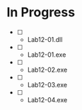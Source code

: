 # In Progress

- [  ] - Lab12-01.dll
- [  ] - Lab12-01.exe
- [  ] - Lab12-02.exe
- [  ] - Lab12-03.exe
- [  ] - Lab12-04.exe
